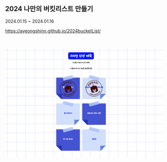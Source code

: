 ## 2024 나만의 버킷리스트 만들기

2024.01.15 ~ 2024.01.16

https://ayeongshinn.github.io/2024bucketList/

<br>

![2024 버킷리스트 이미지](https://github.com/ayeongshinn/2024bucketList/raw/main/2024bucketList.png)
